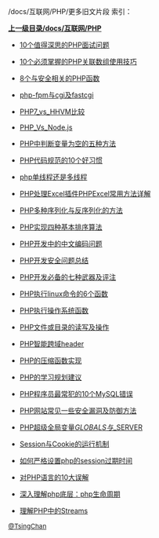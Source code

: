 /docs/互联网/PHP/更多旧文片段 索引：


**[上一级目录/docs/互联网/PHP](/docs/互联网/PHP/index.md)**

- [10个值得深思的PHP面试问题](/docs/互联网/PHP/更多旧文片段/10个值得深思的PHP面试问题.md)

- [10个必须掌握的PHP关联数组使用技巧](/docs/互联网/PHP/更多旧文片段/10个必须掌握的PHP关联数组使用技巧.md)

- [8个与安全相关的PHP函数](/docs/互联网/PHP/更多旧文片段/8个与安全相关的PHP函数.md)

- [php-fpm与cgi及fastcgi](/docs/互联网/PHP/更多旧文片段/php-fpm与cgi及fastcgi.md)

- [PHP7_vs_HHVM比较](/docs/互联网/PHP/更多旧文片段/PHP7_vs_HHVM比较.md)

- [PHP_Vs_Node.js](/docs/互联网/PHP/更多旧文片段/PHP_Vs_Node.js.md)

- [PHP中判断变量为空的五种方法](/docs/互联网/PHP/更多旧文片段/PHP中判断变量为空的五种方法.md)

- [PHP代码规范的10个好习惯](/docs/互联网/PHP/更多旧文片段/PHP代码规范的10个好习惯.md)

- [php单线程还是多线程](/docs/互联网/PHP/更多旧文片段/php单线程还是多线程.md)

- [PHP处理Excel插件PHPExcel常用方法详解](/docs/互联网/PHP/更多旧文片段/PHP处理Excel插件PHPExcel常用方法详解.md)

- [PHP多种序列化与反序列化的方法](/docs/互联网/PHP/更多旧文片段/PHP多种序列化与反序列化的方法.md)

- [PHP实现四种基本排序算法](/docs/互联网/PHP/更多旧文片段/PHP实现四种基本排序算法.md)

- [PHP开发中的中文编码问题](/docs/互联网/PHP/更多旧文片段/PHP开发中的中文编码问题.md)

- [PHP开发安全问题总结](/docs/互联网/PHP/更多旧文片段/PHP开发安全问题总结.md)

- [PHP开发必备的七种武器及评注](/docs/互联网/PHP/更多旧文片段/PHP开发必备的七种武器及评注.md)

- [PHP执行linux命令的6个函数](/docs/互联网/PHP/更多旧文片段/PHP执行linux命令的6个函数.md)

- [PHP执行操作系统函数](/docs/互联网/PHP/更多旧文片段/PHP执行操作系统函数.md)

- [PHP文件或目录的读写及操作](/docs/互联网/PHP/更多旧文片段/PHP文件或目录的读写及操作.md)

- [PHP智能跨域header](/docs/互联网/PHP/更多旧文片段/PHP智能跨域header.md)

- [PHP的压缩函数实现](/docs/互联网/PHP/更多旧文片段/PHP的压缩函数实现.md)

- [PHP的学习规划建议](/docs/互联网/PHP/更多旧文片段/PHP的学习规划建议.md)

- [PHP程序员最常犯的10个MySQL错误](/docs/互联网/PHP/更多旧文片段/PHP程序员最常犯的10个MySQL错误.md)

- [PHP网站常见一些安全漏洞及防御方法](/docs/互联网/PHP/更多旧文片段/PHP网站常见一些安全漏洞及防御方法.md)

- [PHP超级全局变量$GLOBALS与$_SERVER](/docs/互联网/PHP/更多旧文片段/PHP超级全局变量$GLOBALS与$_SERVER.md)

- [Session与Cookie的运行机制](/docs/互联网/PHP/更多旧文片段/Session与Cookie的运行机制.md)

- [如何严格设置php的session过期时间](/docs/互联网/PHP/更多旧文片段/如何严格设置php的session过期时间.md)

- [对PHP语言的10大误解](/docs/互联网/PHP/更多旧文片段/对PHP语言的10大误解.md)

- [深入理解php底层：php生命周期](/docs/互联网/PHP/更多旧文片段/深入理解php底层：php生命周期.md)

- [理解PHP中的Streams](/docs/互联网/PHP/更多旧文片段/理解PHP中的Streams.md)


<font size=2 color='grey'> [@TsingChan](http://www.9ong.com/) </font>